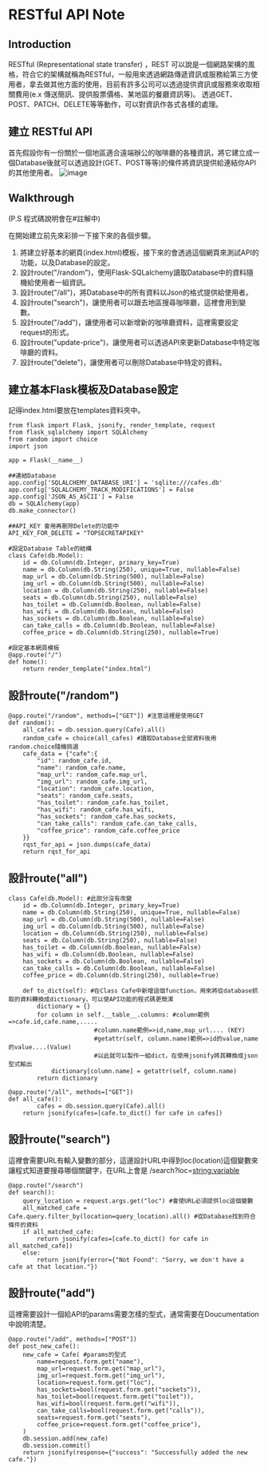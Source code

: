 # RESTful API Note

## Introduction
RESTful (Representational state transfer) ，REST 可以說是一個網路架構的風格，符合它的架構就稱為RESTful，一般用來透過網路傳遞資訊或服務給第三方使用者，拿去做其他方面的使用，目前有許多公司可以透過提供資訊或服務來收取相關費用(e.x 傳送簡訊、提供股票價格、某地區的餐廳資訊等)。
透過GET、POST、PATCH、DELETE等等動作，可以對資訊作各式各樣的處理。

## 建立 RESTful API
首先假設你有一份關於一個地區適合遠端辦公的咖啡廳的各種資訊，將它建立成一個Database後就可以透過設計(GET、POST等等)的條件將資訊提供給連結你API的其他使用者。
![image]()

## Walkthrough
(P.S 程式碼說明會在#註解中)

在開始建立前先來彩排一下接下來的各個步驟。

1. 將建立好基本的網頁(index.html)模板，接下來的會透過這個網頁來測試API的功能，以及Database的設定。
2. 設計route("/random")，使用Flask-SQLalchemy讀取Database中的資料隨機給使用者一組資訊。
3. 設計route("/all")，將Database中的所有資料以Json的格式提供給使用者。
4. 設計route("search")，讓使用者可以跟去地區搜尋咖啡廳，這裡會用到變數。
5. 設計route("/add")，讓使用者可以新增新的咖啡廳資料，這裡需要設定request的形式。
6. 設計route("update-price")，讓使用者可以透過API來更新Database中特定咖啡廳的資料。
7. 設計route("delete")，讓使用者可以刪除Database中特定的資料。

## 建立基本Flask模板及Database設定
記得index.html要放在templates資料夾中。
```python3
from flask import Flask, jsonify, render_template, request
from flask_sqlalchemy import SQLAlchemy
from random import choice
import json

app = Flask(__name__)

##連結Database
app.config['SQLALCHEMY_DATABASE_URI'] = 'sqlite:///cafes.db'
app.config['SQLALCHEMY_TRACK_MODIFICATIONS'] = False
app.config['JSON_AS_ASCII'] = False
db = SQLAlchemy(app)
db.make_connector()

##API_KEY 會用再刪除Delete的功能中
API_KEY_FOR_DELETE = "TOPSECRETAPIKEY"

#設定Database Table的結構
class Cafe(db.Model):
    id = db.Column(db.Integer, primary_key=True)
    name = db.Column(db.String(250), unique=True, nullable=False)
    map_url = db.Column(db.String(500), nullable=False)
    img_url = db.Column(db.String(500), nullable=False)
    location = db.Column(db.String(250), nullable=False)
    seats = db.Column(db.String(250), nullable=False)
    has_toilet = db.Column(db.Boolean, nullable=False)
    has_wifi = db.Column(db.Boolean, nullable=False)
    has_sockets = db.Column(db.Boolean, nullable=False)
    can_take_calls = db.Column(db.Boolean, nullable=False)
    coffee_price = db.Column(db.String(250), nullable=True)

#設定基本網頁模板
@app.route("/")
def home():
    return render_template("index.html")
```

## 設計route("/random")
```python3
@app.route("/random", methods=["GET"]) #注意這裡是使用GET
def random():
	all_cafes = db.session.query(Cafe).all()
	random_cafe = choice(all_cafes) #讀取Database全部資料後用random.choice隨機挑選
	cafe_data = {"cafe":{
        "id": random_cafe.id,
        "name": random_cafe.name,
        "map_url": random_cafe.map_url,
        "img_url": random_cafe.img_url,
        "location": random_cafe.location,
        "seats": random_cafe.seats,
        "has_toilet": random_cafe.has_toilet,
        "has_wifi": random_cafe.has_wifi,
        "has_sockets": random_cafe.has_sockets,
        "can_take_calls": random_cafe.can_take_calls,
        "coffee_price": random_cafe.coffee_price
    }}
	rqst_for_api = json.dumps(cafe_data)
	return rqst_for_api
```

## 設計route("all")
```python3
class Cafe(db.Model): #此部分沒有改變
    id = db.Column(db.Integer, primary_key=True)
    name = db.Column(db.String(250), unique=True, nullable=False)
    map_url = db.Column(db.String(500), nullable=False)
    img_url = db.Column(db.String(500), nullable=False)
    location = db.Column(db.String(250), nullable=False)
    seats = db.Column(db.String(250), nullable=False)
    has_toilet = db.Column(db.Boolean, nullable=False)
    has_wifi = db.Column(db.Boolean, nullable=False)
    has_sockets = db.Column(db.Boolean, nullable=False)
    can_take_calls = db.Column(db.Boolean, nullable=False)
    coffee_price = db.Column(db.String(250), nullable=True)

    def to_dict(self): #在Class Cafe中新增這個function，用來將從database抓取的資料轉換成dictionary，可以使API功能的程式碼更簡潔
        dictionary = {}
        for column in self.__table__.columns: #column範例=>cafe.id,cafe.name,.....
						#column.name範例=>id,name,map_url.... (KEY)
						#getattr(self, column.name)範例=>id的value,name的value....(Value)
						#以此就可以製作一組dict，在使用jsonify將其轉換成json型式輸出
            dictionary[column.name] = getattr(self, column.name)
        return dictionary

@app.route("/all", methods=["GET"])
def all_cafe():
		cafes = db.session.query(Cafe).all()
    return jsonify(cafes=[cafe.to_dict() for cafe in cafes])
```

## 設計route("search")
這裡會需要URL有輸入變數的部分，這邊設計URL中得到loc(location)這個變數來讓程式知道要搜尋哪個關鍵字，在URL上會是 /search?loc=<string:variable>
```python3
@app.route("/search")
def search():
    query_location = request.args.get("loc") #會使URL必須提供loc這個變數
    all_matched_cafe = Cafe.query.filter_by(location=query_location).all() #從Database找到符合條件的資料
    if all_matched_cafe:
        return jsonify(cafes=[cafe.to_dict() for cafe in all_matched_cafe])
    else:
        return jsonify(error={"Not Found": "Sorry, we don't have a cafe at that location."})
```

## 設計route("add")
這裡需要設計一個給API的params需要怎樣的型式，通常需要在Doucumentation中說明清楚。
```python3
@app.route("/add", methods=["POST"])
def post_new_cafe():
    new_cafe = Cafe( #params的型式
        name=request.form.get("name"),
        map_url=request.form.get("map_url"),
        img_url=request.form.get("img_url"),
        location=request.form.get("loc"),
        has_sockets=bool(request.form.get("sockets")),
        has_toilet=bool(request.form.get("toilet")),
        has_wifi=bool(request.form.get("wifi")),
        can_take_calls=bool(request.form.get("calls")),
        seats=request.form.get("seats"),
        coffee_price=request.form.get("coffee_price"),
    )
    db.session.add(new_cafe)
    db.session.commit()
    return jsonify(response={"success": "Successfully added the new cafe."})
```
